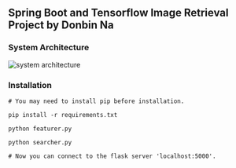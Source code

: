 ## Spring Boot and Tensorflow Image Retrieval Project by Donbin Na


### System Architecture
![system architecture](https://user-images.githubusercontent.com/16822641/44222761-8b708500-a1c0-11e8-92ac-e07709d2a2d8.jpg)

### Installation
```
# You may need to install pip before installation. 

pip install -r requirements.txt

python featurer.py

python searcher.py

# Now you can connect to the flask server 'localhost:5000'.
```